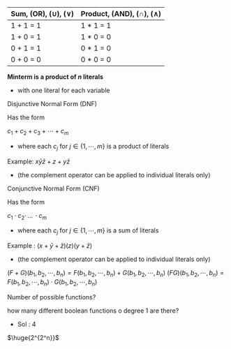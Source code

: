 | Sum, (OR), ($\cup$), ($\lor$) | Product, (AND), ($\cap$), ($\land$) |
| ----------------------------- | ----------------------------------- |
| 1 + 1 = 1                     | 1 * 1 = 1                           |
| 1 + 0 = 1                     | 1 * 0 = 0                           |
| 0 + 1 = 1                     | 0 * 1 = 0                           |
| 0 + 0 = 0                     | 0 * 0 = 0                                    |

**Minterm is a product of $n$ literals**
- with one literal for each variable



Disjunctive Normal Form (DNF)

Has the form 

$c_1 + c_2 + c_3 + \cdots + c_m$
- where each $c_j$ for $j\in \{1, \cdots, m\}$ is a product of literals

Example: $x\bar{y}\bar{z} + z + y\bar{z}$ 
- (the complement operator can be applied to individual literals only)


Conjunctive Normal Form (CNF)

Has the form 

$c_1 \cdot c_2 \cdot \, ... \, \cdot c_m$ 
- where each $c_j$ for $j \in \{1, \cdots, m\}$ is a sum of literals

Example : $(x + \bar{y} + \bar{z})(z)(y + \bar{z})$ 
- (the complement operator can be applied to individual literals only)


$(F+G)(b_1, b_2, \cdots, b_n) = F(b_1, b_2, \cdots, b_n) + G(b_1, b_2,\cdots, b_n)$ 
$(FG)(b_1, b_2, \cdots, b_n) = F(b_1, b_2, \cdots, b_n) \cdot G(b_1, b_2,\cdots, b_n)$ 



Number of possible functions?

how many different boolean functions o degree 1 are there?
- Sol : 4

$\huge{2^{2^n}}$  
